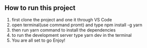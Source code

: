 ## How to run this project

1. first clone the project and one it through VS Code
2. open terminal(use command promt) and type npm install -g yarn
3. then run yarn command to install the dependencies
4. to run the development server type yarn dev in the terminal
5. You are all set to go Enjoy!